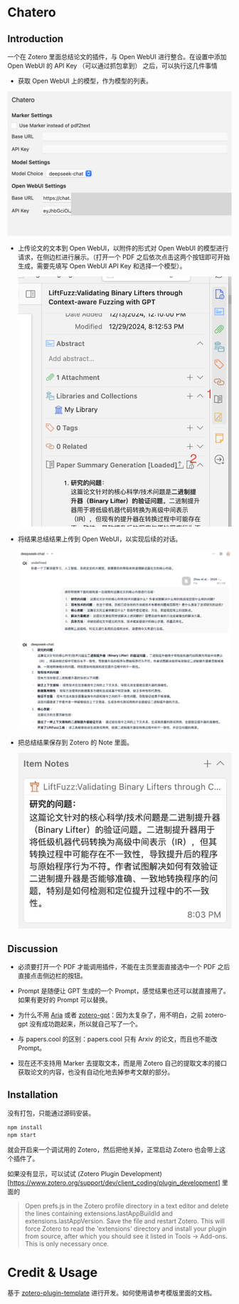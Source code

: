 # Chatero

## Introduction

一个在 Zotero 里面总结论文的插件，与 Open WebUI 进行整合。在设置中添加 Open WebUI 的 API Key （可以通过抓包拿到） 之后，可以执行这几件事情

- 获取 Open WebUI 上的模型，作为模型的列表。

![Pref](./imgs/prefs.png)

- 上传论文的文本到 Open WebUI，以附件的形式对 Open WebUI 的模型进行请求，在侧边栏进行展示。（打开一个 PDF 之后依次点击这两个按钮即可开始生成，需要先填写 Open WebUI API Key 和选择一个模型）。

    ![Sidebar](./imgs/sidebar.png)

- 将结果总结结果上传到 Open WebUI，以实现后续的对话。

    ![Upload to History](./imgs/history.png)

- 把总结结果保存到 Zotero 的 Note 里面。

    ![Save to Notes](./imgs/notes.png)

## Discussion

- 必须要打开一个 PDF 才能调用插件，不能在主页里面直接选中一个 PDF 之后直接点击侧边栏的按钮。

- Prompt 是随便让 GPT 生成的一个 Prompt，感觉结果也还可以就直接用了。如果有更好的 Prompt 可以替换。

- 为什么不用 [Aria](https://github.com/lifan0127/ai-research-assistant) 或者 [zotero-gpt](https://github.com/MuiseDestiny/zotero-gpt)：因为太复杂了，用不明白，之前 zotero-gpt 没有成功跑起来，所以就自己写了一个。

- 与 papers.cool 的区别：papers.cool 只有 Arxiv 的论文，而且也不能改 Prompt。

- 现在还不支持用 Marker 去提取文本，而是用 Zotero 自己的提取文本的接口获取论文的内容，也没有自动化地去掉参考文献的部分。

## Installation

没有打包，只能通过源码安装。

```bash
npm install
npm start
```

就会开启来一个调试用的 Zotero，然后把他关掉，正常启动 Zotero 也会带上这个插件了。

如果没有显示，可以试试 (Zotero Plugin Development)[https://www.zotero.org/support/dev/client_coding/plugin_development] 里面的

> Open prefs.js in the Zotero profile directory in a text editor and delete the lines containing extensions.lastAppBuildId and extensions.lastAppVersion. Save the file and restart Zotero. This will force Zotero to read the 'extensions' directory and install your plugin from source, after which you should see it listed in Tools → Add-ons. This is only necessary once.

# Credit & Usage

基于 [zotero-plugin-template](https://github.com/windingwind/zotero-plugin-template) 进行开发。如何使用请参考模版里面的文档。
